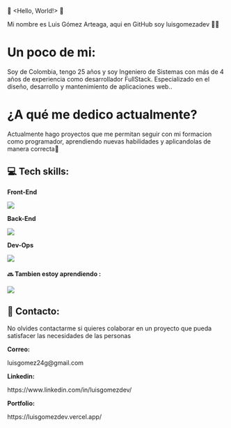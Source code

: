 👾 <Hello, World!> 👾

<p>Mi nombre es Luis Gómez Arteaga, aqui en GitHub soy luisgomezadev 👋🏻</p>

<h1> Un poco de mi:</h1>
<p>Soy de Colombia, tengo 25 años y soy Ingeniero de Sistemas con más de 4 años de experiencia como desarrollador FullStack. Especializado en el diseño, desarrollo y mantenimiento de aplicaciones web..</p>

<h1>¿A qué me dedico actualmente?</h1>
<p>Actualmente hago proyectos que me permitan seguir con mi formacion como programador, aprendiendo nuevas habilidades y aplicandolas de manera correcta🚀 </p>

<h2>💻 Tech skills:</h2>

<b>Front-End</b>
<p>
  <a href="https://skillicons.dev">
    <img src="https://skillicons.dev/icons?i=html,css,js,ts,vscode,tailwind,angular,vue,npm,astro&perline=6" />
  </a>
  </p>

  <b>Back-End</b>
<p>
  <a href="https://skillicons.dev">
    <img src="https://skillicons.dev/icons?i=java,spring,idea,maven,mysql,postgres&perline=6" />
  </a>

  </p>

  <b>Dev-Ops</b>
  <p>
  <a href="https://skillicons.dev">
    <img src="https://skillicons.dev/icons?i=jenkins&perline=12" />
  </a>
  <p/>

#### 🔜 Tambien estoy aprendiendo :
<p>
  <a href="https://skillicons.dev">
    <img src="https://skillicons.dev/icons?i=react,docker&perline=6" />
  </a>
</p>

## 📩 Contacto:
<p>No olvides contactarme si quieres colaborar en un proyecto que pueda satisfacer las necesidades de las personas</p>
<b>Correo: </b> <p>luisgomez24g@gmail.com</p>
<b>Linkedin:</b> <p>https://www.linkedin.com/in/luisgomezdev/</p>
<b>Portfolio:</b> <p>https://luisgomezdev.vercel.app/</p>
